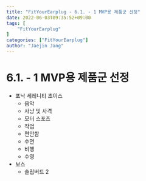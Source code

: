 ```yaml
---
title: "FitYourEarplug - 6.1. - 1 MVP용 제품군 선정"
date: 2022-06-03T09:35:52+09:00
tags: [
	"FitYourEarplug"
]
categories: ["FitYourEarplug"]
author: "Jaejin Jang"
---
```


# 6.1. - 1 MVP용 제품군 선정
- 포낙 세레니티 초이스
  - 음악
  - 사냥 및 사격
  - 모터 스포츠
  - 작업
  - 편안함
  - 수면
  - 비행
  - 수영
- 보스
  - 슬립버드 2